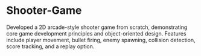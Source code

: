 # Shooter-Game
Developed a 2D arcade-style shooter game from scratch, demonstrating core game development principles and object-oriented design. Features include player movement, bullet firing, enemy spawning, collision detection, score tracking, and a replay option.
